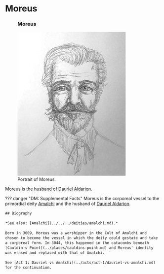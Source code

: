 # Moreus

<figure class="infobox right">
  <h3>Moreus</h3>
  <a href="/assets/images/moreus-full.png">
    <img src="/assets/images/moreus-tiny.png" />
  </a>
  <figcaption>
    Portrait of Moreus.
  </figcaption>
</figure>

Moreus is the husband of [Dauriel Aldarion](dauriel-aldarion.md).

??? danger "DM: Supplemental Facts"
    Moreus is the corporeal vessel to the primordial deity [Amalchi](../../../deities/amalchi.md) and the husband of [Dauriel Aldarion](dauriel-aldarion.md).

    ## Biography

    *See also: [Amalchi](../../../deities/amalchi.md).*

    Born in 3009, Moreus was a worshipper in the Cult of Amalchi and chosen to become the vessel in which the deity could gestate and take a corporeal form. In 3044, this happened in the catacombs beneath [Cauldin's Point](../places/cauldins-point.md) and Moreus' identity was erased and replaced with that of Amalchi.

    See [Act 1: Dauriel vs Amalchi](../acts/act-1/dauriel-vs-amalchi.md) for the continuation.
